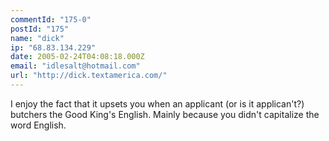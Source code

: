 ```yaml
---
commentId: "175-0"
postId: "175"
name: "dick"
ip: "68.83.134.229"
date: 2005-02-24T04:08:18.000Z
email: "idlesalt@hotmail.com"
url: "http://dick.textamerica.com/"
---
```

<p>I enjoy the fact that it upsets you when an applicant (or is it applican't?) butchers the Good King's English.  Mainly because you didn't capitalize the word English.</p>